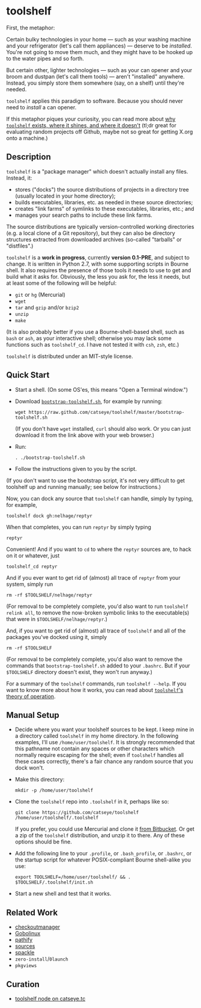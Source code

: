 toolshelf
=========

First, the metaphor:

Certain bulky technologies in your home — such as your washing machine and your
refrigerator (let's call them appliances) — deserve to be *installed*.  You're
not going to move them much, and they might have to be hooked up to the water
pipes and so forth.

But certain other, lighter technologies — such as your can opener and your 
broom and dustpan (let's call them tools) — aren't "installed" anywhere.
Instead, you simply store them somewhere (say, on a shelf) until they're needed.

`toolshelf` applies this paradigm to software.  Because you should never need to
*install* a can opener.

If this metaphor piques your curiosity, you can read more about
[why `toolshelf` exists, where it shines, and where it doesn't](https://github.com/catseye/toolshelf/blob/master/doc/Philosophy.markdown)
(tl;dr great for evaluating random projects off Github, maybe not so great
for getting X.org onto a machine.)

Description
-----------

`toolshelf` is a "package manager" which doesn't actually install any files.
Instead, it:

*   stores ("docks") the source distributions of projects in a directory tree
    (usually located in your home directory);
*   builds executables, libraries, etc. as needed in these source directories;
*   creates "link farms" of symlinks to these executables, libraries, etc.; and 
*   manages your search paths to include these link farms.

The source distributions are typically version-controlled working directories
(e.g. a local clone of a Git repository), but they can also be directory
structures extracted from downloaded archives (so-called "tarballs" or
"distfiles".)

`toolshelf` is a **work in progress**, currently **version 0.1-PRE**, and
subject to change.  It is written in Python 2.7, with some supporting scripts
in Bourne shell.  It also requires the presence of those tools it needs to use
to get and build what it asks for.  Obviously, the less you ask for, the less
it needs, but at least some of the following will be helpful:

*   `git` or `hg` (Mercurial)
*   `wget`
*   `tar` and `gzip` and/or `bzip2`
*   `unzip`
*   `make`

(It is also probably better if you use a Bourne-shell-based shell, such as
`bash` or `ash`, as your interactive shell; otherwise you may lack some
functions such as `toolshelf_cd`.  I have not tested it with `csh`, `zsh`, etc.)

`toolshelf` is distributed under an MIT-style license.

Quick Start
-----------

*   Start a shell.  (On some OS'es, this means "Open a Terminal window.")
    
*   Download [`bootstrap-toolshelf.sh`][], for example by running:
  
        wget https://raw.github.com/catseye/toolshelf/master/bootstrap-toolshelf.sh
    
    (If you don't have `wget` installed, `curl` should also work.  Or you can
    just download it from the link above with your web browser.)
    
*   Run:
    
        . ./bootstrap-toolshelf.sh
    
*   Follow the instructions given to you by the script.

[`bootstrap-toolshelf.sh`]: https://raw.github.com/catseye/toolshelf/master/bootstrap-toolshelf.sh

(If you don't want to use the bootstrap script, it's not very difficult to
get toolshelf up and running manually; see below for instructions.)

Now, you can dock any source that `toolshelf` can handle, simply by typing,
for example,

    toolshelf dock gh:nelhage/reptyr

When that completes, you can run `reptyr` by simply typing

    reptyr

Convenient!  And if you want to `cd` to where the `reptyr` sources are, to
hack on it or whatever, just

    toolshelf_cd reptyr

And if you ever want to get rid of (almost) all trace of `reptyr` from your
system, simply run

    rm -rf $TOOLSHELF/nelhage/reptyr

(For removal to be completely complete, you'd also want to run
`toolshelf relink all`, to remove the now-broken symbolic links to the
executable(s) that were in `$TOOLSHELF/nelhage/reptyr`.)

And, if you want to get rid of (almost) all trace of `toolshelf` and all of
the packages you've docked using it, simply

    rm -rf $TOOLSHELF

(For removal to be completely complete, you'd also want to remove the commands
that `bootstrap-toolshelf.sh` added to your `.bashrc`.  But if your `$TOOLSHELF`
directory doesn't exist, they won't run anyway.)

For a summary of the `toolshelf` commands, run `toolshelf --help`.  If you
want to know more about how it works, you can read about
[`toolshelf`'s theory of operation](https://github.com/catseye/toolshelf/blob/master/doc/Theory_of_Operation.markdown).

Manual Setup
------------

*   Decide where you want your toolshelf sources to be kept.  I keep mine
    in a directory called `toolshelf` in my home directory.  In the following
    examples, I'll use `/home/user/toolshelf`.  It is strongly recommended
    that this pathname not contain any spaces or other characters which
    normally require escaping for the shell; even if `toolshelf` handles all
    these cases correctly, there's a fair chance any random source that you
    dock won't.
    
*   Make this directory:
    
        mkdir -p /home/user/toolshelf
    
*   Clone the `toolshelf` repo into `.toolshelf` in it, perhaps like so:
    
        git clone https://github.com/catseye/toolshelf /home/user/toolshelf/.toolshelf
    
    If you prefer, you could use Mercurial and clone it [from Bitbucket](https://bitbucket.org/catseye/toolshelf).
    Or get a zip of the `toolshelf` distribution, and unzip it to there.  Any
    of these options should be fine.

*   Add the following line to your `.profile`, or `.bash_profile`, or
    `.bashrc`, or the startup script for whatever POSIX-compliant Bourne
    shell-alike you use:
    
        export TOOLSHELF=/home/user/toolshelf/ && . $TOOLSHELF/.toolshelf/init.sh

*   Start a new shell and test that it works.

Related Work
------------

*   [checkoutmanager](https://bitbucket.org/reinout/checkoutmanager)
*   [Gobolinux](http://gobolinux.org/)
*   [pathify](https://github.com/kristi/pathify)
*   [sources](https://github.com/trentm/sources)
*   [spackle](https://github.com/kristi/spackle)
*   `zero-install`/`0launch`
*   `pkgviews`

Curation
--------

*   [toolshelf node on catseye.tc](http://catseye.tc/node/toolshelf)
